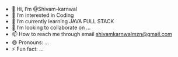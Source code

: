 - 👋 Hi, I’m @Shivam-karnwal
- 👀 I’m interested in Coding 
- 🌱 I’m currently learning JAVA FULL STACK 
- 💞️ I’m looking to collaborate on ...
- 📫 How to reach me through email shivamkarnwalmzn@gmail.com
- 😄 Pronouns: ...
- ⚡ Fun fact: ...

<!---
Shivam-karnwal/Shivam-karnwal is a ✨ special ✨ repository because its `README.md` (this file) appears on your GitHub profile.
You can click the Preview link to take a look at your changes.
--->
